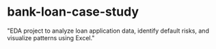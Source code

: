 # bank-loan-case-study
"EDA project to analyze loan application data, identify default risks, and visualize patterns using Excel."
